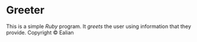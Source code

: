 # Greeter
This is a simple *Ruby* program. It _greets_ the user using information that they provide. Copyright &copy; Ealian